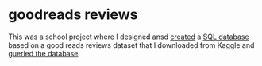 # goodreads reviews

This was a school project where I designed ansd [created](https://github.com/zahragholami01/goodreads/blob/main/goodreads.py) a [SQL database](https://github.com/zahragholami01/goodreads/blob/main/goodreads.sql) based on a good reads reviews dataset that I downloaded from Kaggle and [gueried the database](https://github.com/zahragholami01/goodreads/blob/main/sql-queries.txt).
